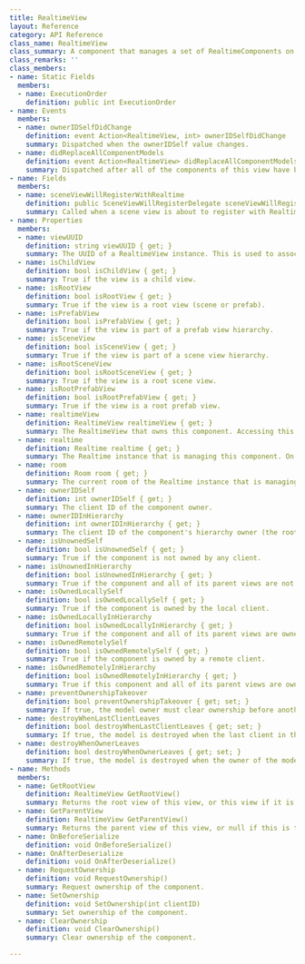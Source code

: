 ```yaml
---
title: RealtimeView
layout: Reference
category: API Reference
class_name: RealtimeView
class_summary: A component that manages a set of RealtimeComponents on a game object.
class_remarks: ''
class_members:
- name: Static Fields
  members:
  - name: ExecutionOrder
    definition: public int ExecutionOrder
- name: Events
  members:
  - name: ownerIDSelfDidChange
    definition: event Action<RealtimeView, int> ownerIDSelfDidChange
    summary: Dispatched when the ownerIDSelf value changes.
  - name: didReplaceAllComponentModels
    definition: event Action<RealtimeView> didReplaceAllComponentModels
    summary: Dispatched after all of the components of this view have been initialized with a new Realtime model.
- name: Fields
  members:
  - name: sceneViewWillRegisterWithRealtime
    definition: public SceneViewWillRegisterDelegate sceneViewWillRegisterWithRealtime
    summary: Called when a scene view is about to register with Realtime. Use this to return a different Realtime instance than whatever was assigned in the scene, like on scene views that were additively loaded. This should be set during Awake, and is called during Start.
- name: Properties
  members:
  - name: viewUUID
    definition: string viewUUID { get; }
    summary: The UUID of a RealtimeView instance. This is used to associate scene objects across clients and sessions. For scene objects, it is pregenerated by the editor. For prefab objects, it is null. Any changes to it will break persistence.
  - name: isChildView
    definition: bool isChildView { get; }
    summary: True if the view is a child view.
  - name: isRootView
    definition: bool isRootView { get; }
    summary: True if the view is a root view (scene or prefab).
  - name: isPrefabView
    definition: bool isPrefabView { get; }
    summary: True if the view is part of a prefab view hierarchy.
  - name: isSceneView
    definition: bool isSceneView { get; }
    summary: True if the view is part of a scene view hierarchy.
  - name: isRootSceneView
    definition: bool isRootSceneView { get; }
    summary: True if the view is a root scene view.
  - name: isRootPrefabView
    definition: bool isRootPrefabView { get; }
    summary: True if the view is a root prefab view.
  - name: realtimeView
    definition: RealtimeView realtimeView { get; }
    summary: The RealtimeView that owns this component. Accessing this property before Start is unreliable.
  - name: realtime
    definition: Realtime realtime { get; }
    summary: The Realtime instance that is managing this component. On prefab views, this property is available after Awake. On scene views or their children, this is not available until Start.
  - name: room
    definition: Room room { get; }
    summary: The current room of the Realtime instance that is managing this component. This might be null if the Realtime instance hasn't connected yet. Accessing this property before Start is unreliable.
  - name: ownerIDSelf
    definition: int ownerIDSelf { get; }
    summary: The client ID of the component owner.
  - name: ownerIDInHierarchy
    definition: int ownerIDInHierarchy { get; }
    summary: The client ID of the component's hierarchy owner (the root owner of the component).
  - name: isUnownedSelf
    definition: bool isUnownedSelf { get; }
    summary: True if the component is not owned by any client.
  - name: isUnownedInHierarchy
    definition: bool isUnownedInHierarchy { get; }
    summary: True if the component and all of its parent views are not owned by any client.
  - name: isOwnedLocallySelf
    definition: bool isOwnedLocallySelf { get; }
    summary: True if the component is owned by the local client.
  - name: isOwnedLocallyInHierarchy
    definition: bool isOwnedLocallyInHierarchy { get; }
    summary: True if the component and all of its parent views are owned by the local client.
  - name: isOwnedRemotelySelf
    definition: bool isOwnedRemotelySelf { get; }
    summary: True if the component is owned by a remote client.
  - name: isOwnedRemotelyInHierarchy
    definition: bool isOwnedRemotelyInHierarchy { get; }
    summary: True if this component and all of its parent views are owned by a remote client.
  - name: preventOwnershipTakeover
    definition: bool preventOwnershipTakeover { get; set; }
    summary: If true, the model owner must clear ownership before another client can request it.
  - name: destroyWhenLastClientLeaves
    definition: bool destroyWhenLastClientLeaves { get; set; }
    summary: If true, the model is destroyed when the last client in the room leaves.
  - name: destroyWhenOwnerLeaves
    definition: bool destroyWhenOwnerLeaves { get; set; }
    summary: If true, the model is destroyed when the owner of the model leaves the room.
- name: Methods
  members:
  - name: GetRootView
    definition: RealtimeView GetRootView()
    summary: Returns the root view of this view, or this view if it is the root.
  - name: GetParentView
    definition: RealtimeView GetParentView()
    summary: Returns the parent view of this view, or null if this is the root view.
  - name: OnBeforeSerialize
    definition: void OnBeforeSerialize()
  - name: OnAfterDeserialize
    definition: void OnAfterDeserialize()
  - name: RequestOwnership
    definition: void RequestOwnership()
    summary: Request ownership of the component.
  - name: SetOwnership
    definition: void SetOwnership(int clientID)
    summary: Set ownership of the component.
  - name: ClearOwnership
    definition: void ClearOwnership()
    summary: Clear ownership of the component.

---
```

